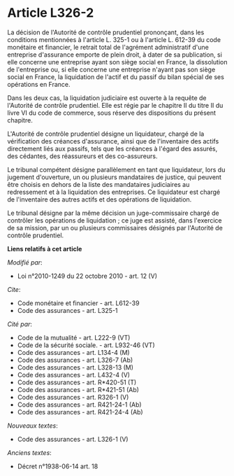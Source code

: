 # Article L326-2

La décision de l'Autorité de contrôle prudentiel prononçant, dans les conditions mentionnées à l'article L. 325-1 ou à
l'article L. 612-39 du code monétaire et financier, le retrait total de l'agrément administratif d'une entreprise d'assurance
emporte de plein droit, à dater de sa publication, si elle concerne une entreprise ayant son siège social en France, la
dissolution de l'entreprise ou, si elle concerne une entreprise n'ayant pas son siège social en France, la liquidation de
l'actif et du passif du bilan spécial de ses opérations en France.

Dans les deux cas, la liquidation judiciaire est ouverte à la requête de l'Autorité de contrôle prudentiel. Elle est régie
par le chapitre II du titre II du livre VI du code de commerce, sous réserve des dispositions du présent chapitre.

L'Autorité de contrôle prudentiel désigne un liquidateur, chargé de la vérification des créances d'assurance, ainsi que de
l'inventaire des actifs directement liés aux passifs, tels que les créances à l'égard des assurés, des cédantes, des
réassureurs et des co-assureurs.

Le tribunal compétent désigne parallèlement en tant que liquidateur, lors du jugement d'ouverture, un ou plusieurs
mandataires de justice, qui peuvent être choisis en dehors de la liste des mandataires judiciaires au redressement et à la
liquidation des entreprises. Ce liquidateur est chargé de l'inventaire des autres actifs et des opérations de liquidation.

Le tribunal désigne par la même décision un juge-commissaire chargé de contrôler les opérations de liquidation ; ce juge est
assisté, dans l'exercice de sa mission, par un ou plusieurs commissaires désignés par l'Autorité de contrôle prudentiel.

**Liens relatifs à cet article**

_Modifié par_:

  - Loi n°2010-1249 du 22 octobre 2010 - art. 12 (V)

_Cite_:

  - Code monétaire et financier - art. L612-39
  - Code des assurances - art. L325-1

_Cité par_:

  - Code de la mutualité - art. L222-9 (VT)
  - Code de la sécurité sociale. - art. L932-46 (VT)
  - Code des assurances - art. L134-4 (M)
  - Code des assurances - art. L326-7 (Ab)
  - Code des assurances - art. L328-13 (M)
  - Code des assurances - art. L432-4 (V)
  - Code des assurances - art. R*420-51 (T)
  - Code des assurances - art. R*421-51 (Ab)
  - Code des assurances - art. R326-1 (V)
  - Code des assurances - art. R421-24-1 (Ab)
  - Code des assurances - art. R421-24-4 (Ab)

_Nouveaux textes_:

  - Code des assurances - art. L326-1 (V)

_Anciens textes_:

  - Décret n°1938-06-14 art. 18
